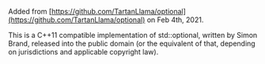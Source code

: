Added from [https://github.com/TartanLlama/optional](https://github.com/TartanLlama/optional) 
on Feb 4th, 2021.

This is a C++11 compatible implementation of std::optional, written by Simon Brand, released into the
public domain (or the equivalent of that, depending on jurisdictions and applicable copyright law).



